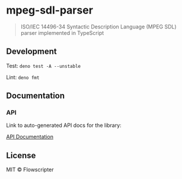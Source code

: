 # mpeg-sdl-parser

> ISO/IEC 14496-34 Syntactic Description Language (MPEG SDL) parser implemented in TypeScript

## Development

Test: `deno test -A --unstable`

Lint: `deno fmt`

## Documentation

### API

Link to auto-generated API docs for the library:

[API Documentation](https://doc.deno.land/https://deno.land/x/flowscripter_mpeg_sdl_parser/mod.ts)

## License

MIT © Flowscripter
